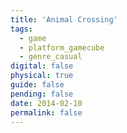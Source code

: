 ```yaml
---
title: 'Animal Crossing'
tags:
  - game
  - platform_gamecube
  - genre_casual
digital: false
physical: true
guide: false
pending: false
date: 2014-02-10
permalink: false
---
```

